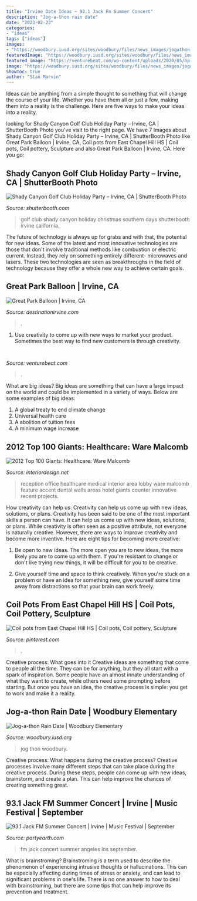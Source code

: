 ```yaml
---
title: "Irvine Date Ideas ~ 93.1 Jack Fm Summer Concert"
description: "Jog-a-thon rain date"
date: "2023-02-23"
categories:
- "ideas"
tags: ["ideas"]
images:
- "https://woodbury.iusd.org/sites/woodbury/files/news_images/jogathon-poster-top.jpg"
featuredImage: "https://woodbury.iusd.org/sites/woodbury/files/news_images/jogathon-poster-top.jpg"
featured_image: "https://venturebeat.com/wp-content/uploads/2020/05/hp-spring-4.jpg"
image: "https://woodbury.iusd.org/sites/woodbury/files/news_images/jogathon-poster-top.jpg"
ShowToc: true
author: "Stan Marvin"
---
```



Ideas can be anything from a simple thought to something that will change the course of your life. Whether you have them all or just a few, making them into a reality is the challenge. Here are five ways to make your ideas into a reality.

	

		
looking for Shady Canyon Golf Club Holiday Party – Irvine, CA | ShutterBooth Photo you've visit to the right page. We have 7 Images about Shady Canyon Golf Club Holiday Party – Irvine, CA | ShutterBooth Photo like Great Park Balloon | Irvine, CA, Coil pots from East Chapel Hill HS | Coil pots, Coil pottery, Sculpture and also Great Park Balloon | Irvine, CA. Here you go:
		
    
## Shady Canyon Golf Club Holiday Party – Irvine, CA | ShutterBooth Photo

<img loading=lazy src="http://shutterbooth.com/southern-california/files/2010/01/DSCN2933.JPG" onerror="this.onerror=null;this.src='https://tse1.mm.bing.net/th?id=OIP.9wTs4Zp_LIGbBbfdGiziEQHaFj&amp;pid=15.1';" alt="Shady Canyon Golf Club Holiday Party – Irvine, CA | ShutterBooth Photo">

_Source: shutterbooth.com_

>golf club shady canyon holiday christmas southern days shutterbooth irvine california. 

	

The future of technology is always up for grabs and with that, the potential for new ideas. Some of the latest and most innovative technologies are those that don't involve traditional methods like combustion or electric current. Instead, they rely on something entirely different- microwaves and lasers. These two technologies are seen as breakthroughs in the field of technology because they offer a whole new way to achieve certain goals.

    
## Great Park Balloon | Irvine, CA

<img loading=lazy src="https://assets.simpleviewinc.com/simpleview/image/fetch/c_fill,h_633,q_75,w_948/https://assets.simpleviewinc.com/simpleview/image/upload/crm/irvine/20090828-ocgp-020-f9412b065056a36_f9412d44-5056-a36a-081494ed56dc6e6c.jpg" onerror="this.onerror=null;this.src='https://tse4.mm.bing.net/th?id=OIP.rhqrd7WwIYMW8W2uNQBB7QHaE8&amp;pid=15.1';" alt="Great Park Balloon | Irvine, CA">

_Source: destinationirvine.com_

>. 

	

1. Use creativity to come up with new ways to market your product. Sometimes the best way to find new customers is through creativity.

    
## 

<img loading=lazy src="https://venturebeat.com/wp-content/uploads/2020/05/hp-spring-4.jpg" onerror="this.onerror=null;this.src='https://tse1.mm.bing.net/th?id=OIP.5Eh6tApXNensZpKqgv-7wQHaEl&amp;pid=15.1';" alt="">

_Source: venturebeat.com_

>. 

	

What are big ideas?
Big ideas are something that can have a large impact on the world and could be implemented in a variety of ways. Below are some examples of big ideas: 
1. A global treaty to end climate change 
2. Universal health care 
3. A abolition of tuition fees 
4. A minimum wage increase 

    
## 2012 Top 100 Giants: Healthcare: Ware Malcomb

<img loading=lazy src="http://media.interiordesign.net.s3.amazonaws.com/photos/116/116232-ware-malcomb-1.jpg" onerror="this.onerror=null;this.src='https://tse1.mm.bing.net/th?id=OIP.cd9UzTnDPGelbaRRwOGXPAHaFG&amp;pid=15.1';" alt="2012 Top 100 Giants: Healthcare: Ware Malcomb">

_Source: interiordesign.net_

>reception office healthcare medical interior area lobby ware malcomb feature accent dental walls areas hotel giants counter innovative recent projects. 

	

How creativity can help us: Creativity can help us come up with new ideas, solutions, or plans.
Creativity has been said to be one of the most important skills a person can have. It can help us come up with new ideas, solutions, or plans. While creativity is often seen as a positive attribute, not everyone is naturally creative. However, there are ways to improve creativity and become more inventive. Here are eight tips for becoming more creative: 
1. Be open to new ideas. The more open you are to new ideas, the more likely you are to come up with them. If you're resistant to change or don't like trying new things, it will be difficult for you to be creative.

2. Give yourself time and space to think creatively. When you're stuck on a problem or have an idea for something new, give yourself some time away from distractions so that your brain can work freely.

    
## Coil Pots From East Chapel Hill HS | Coil Pots, Coil Pottery, Sculpture

<img loading=lazy src="https://i.pinimg.com/736x/a0/d7/29/a0d7294f45c8866496c1ab34bc030d85.jpg" onerror="this.onerror=null;this.src='https://tse4.mm.bing.net/th?id=OIP.Xsnzs-BTEFW2TrLWFyvPQAHaHP&amp;pid=15.1';" alt="Coil pots from East Chapel Hill HS | Coil pots, Coil pottery, Sculpture">

_Source: pinterest.com_

>. 

	

Creative process: What goes into it
Creative ideas are something that come to people all the time. They can be for anything, but they all start with a spark of inspiration. Some people have an almost innate understanding of what they want to create, while others need some prompting before starting. But once you have an idea, the creative process is simple: you get to work and make it a reality.

    
## Jog-a-thon Rain Date | Woodbury Elementary

<img loading=lazy src="https://woodbury.iusd.org/sites/woodbury/files/news_images/jogathon-poster-top.jpg" onerror="this.onerror=null;this.src='https://tse1.mm.bing.net/th?id=OIP.pL7afzfk1iI7S5ameJpgUAHaDM&amp;pid=15.1';" alt="Jog-a-thon Rain Date | Woodbury Elementary">

_Source: woodbury.iusd.org_

>jog thon woodbury. 

	

Creative process: What happens during the creative process?
Creative processes involve many different steps that can take place during the creative process. During these steps, people can come up with new ideas, brainstorm, and create a plan. This can help improve the chances of creating something great.

    
## 93.1 Jack FM Summer Concert | Irvine | Music Festival | September

<img loading=lazy src="http://cdn.partyearth.com/photos/b09815333cf8dac21ce1ea4004224302/93-dot-1-jack-fm-summer-concert_s345x230.jpg?1375143925" onerror="this.onerror=null;this.src='https://tse4.mm.bing.net/th?id=OIP.kRDYaZAs2NpwE9n0qsCemAHaE8&amp;pid=15.1';" alt="93.1 Jack FM Summer Concert | Irvine | Music Festival | September">

_Source: partyearth.com_

>fm jack concert summer angeles los september. 

	

What is brainstroming?
Brainstroming is a term used to describe the phenomenon of experiencing intrusive thoughts or hallucinations. This can be especially affecting during times of stress or anxiety, and can lead to significant problems in one's life. There is no one answer to how to deal with brainstroming, but there are some tips that can help improve its prevention and treatment.

